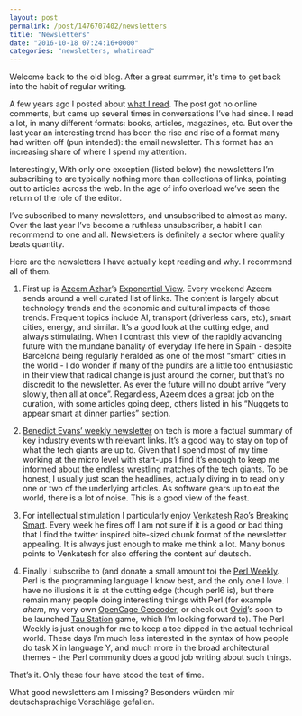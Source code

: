 ```yaml
---
layout: post
permalink: /post/1476707402/newsletters
title: "Newsletters"
date: "2016-10-18 07:24:16+0000"
categories: "newsletters, whatiread"
---
```


Welcome back to the old blog. After a great summer, it's time to get back into the habit of regular writing.

A few years ago I posted about [what I read](/post/94379852540/what-i-read). The post got no online comments, but came up several times in conversations I’ve had since. I read a lot, in many different formats: books, articles, magazines, etc. But over the last year an interesting trend has been the rise and rise of a format many had written off (pun intended): the email newsletter. This format has an increasing share of where I spend my attention. 

Interestingly, With only one exception (listed below) the newsletters I’m subscribing to are typically nothing more than collections of links, pointing out to articles across the web. In the age of info overload we’ve seen the return of the role of the editor. 

I’ve subscribed to many newsletters, and unsubscribed to almost as many. Over the last year I’ve become a ruthless unsubscriber, a habit I can recommend to one and all. Newsletters is definitely a sector where quality beats quantity. 

Here are the newsletters I have actually kept reading and why. I recommend all of them. 

1. First up is [Azeem Azhar](https://twitter.com/azeem)’s [Exponential View](http://www.exponentialview.co/). Every weekend Azeem sends around a well curated list of links. The content is largely about technology trends and the economic and cultural impacts of those trends. Frequent topics include AI, transport (driverless cars, etc), smart cities, energy, and similar. It’s a good look at the cutting edge, and always stimulating. When I contrast this view of the rapidly advancing future with the mundane banality of everyday life here in Spain - despite Barcelona being regularly heralded as one of the most “smart” cities in the world - I do wonder if many of the pundits are a little too enthusiastic in their view that radical change is just around the corner, but that’s no discredit to the newsletter. As ever the future will no doubt arrive “very slowly, then all at once”. Regardless, Azeem does a great job on the curation, with some articles going deep, others listed in his “Nuggets to appear smart at dinner parties” section. 

2. [Benedict Evans’ weekly newsletter](http://ben-evans.com/newsletter/) on tech is more a factual summary  of key industry events with relevant links. It’s a good way to stay on top of what the tech giants are up to. Given that I spend most of my time working at the micro level with start-ups I find it’s enough to keep me informed about the endless wrestling matches of the tech giants. To be honest, I usually just scan the headlines, actually diving in to read only one or two of the underlying articles. As software gears up to eat the world, there is a lot of noise. This is a good view of the feast. 

3. For intellectual stimulation I particularly enjoy [Venkatesh Rao](https://twitter.com/vgr)’s [Breaking Smart](http://breakingsmart.com). Every week he fires off I am not sure if it is a good or bad thing that I find the twitter inspired bite-sized chunk format of the newsletter appealing. It is always just enough to make me think a lot.  Many bonus points to Venkatesh for also offering the content auf deutsch. 

4. Finally I subscribe to (and donate a small amount to) the [Perl Weekly](http://perlweekly.com/). Perl is the programming language I know best, and the only one I love. I have no illusions it is at the cutting edge (though perl6 is), but there remain many people doing interesting things with Perl (for example *ahem*, my very own [OpenCage Geocoder](https://geocoder.opencagedata.com), or check out [Ovid](https://twitter.com/OvidPerl)’s soon to be launched [Tau Station](https://taustation.space) game, which I’m looking forward to). The Perl Weekly is just enough for me to keep a toe dipped in the actual technical world. These days I’m much less interested in the syntax of how people do task X in language Y, and much more in the broad architectural themes - the Perl community does a good job writing about such things. 

That’s it. Only these four have stood the test of time.

What good newsletters am I missing? Besonders würden mir deutschsprachige
Vorschläge gefallen.

